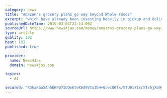 ```yaml
---
category: news
title: "Amazon's grocery plans go way beyond Whole Foods"
excerpt: "which have already been investing heavily in pickup and delivery options and have shown they can compete with Amazon. Buying Whole Foods was a small piece of Amazon's sweeping ambitions in the $830 billion American grocery industry. Amazon and Whole Foods ..."
publishedDateTime: 2019-03-04T22:14:00Z
sourceUrl: https://www.news4jax.com/money/amazons-grocery-plans-go-way-beyond-whole-foods
type: article
quality: 102
heat: 102
published: true

provider:
  name: News4Jax
  domain: news4jax.com

topics:
  - AI

secured: "K3kaKbaXAhhEKPp7IUQxKtoK6A9VCo2bH+GcwcOBfx/VtU0iYIsc5TxhjXb9ytRjbfVovnU8trB2lahI0efkZVupaWAtbPWEb0HZXzbfZpRzVS82tb6hk+aJeUVHGdQU1J8lFA8s7GS6Lx7DRP6L0zX52x7ajVpjAAKzOmdq4ItBWLwlaPf4B/ZSBIge1+KsyD/yK6ef2vTRHoB2c1OifMvasU/P8MQtRrULjpxjYkx9xN11tS+UqpbxGv8ug6boocsB95bkr0sqC2cisre05g==;edku/Bd2dLFJlmLYw4xvqg=="
---
```


